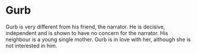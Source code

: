# Gurb
Gurb is very different from his friend, the narrator. He is decisive, independent and is shown to have no concern for the narrator. His neighbour is a young single mother. Gurb is in love with her, although she is not interested in him.